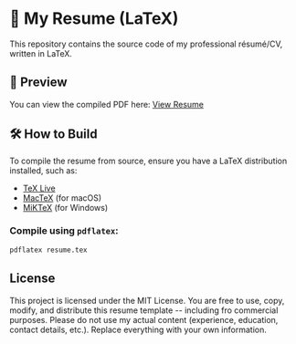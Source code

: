# 📝 My Resume (LaTeX)

This repository contains the source code of my professional résumé/CV, written in LaTeX.

## 📄 Preview

You can view the compiled PDF here: [View Resume](./resume.pdf)

## 🛠️ How to Build

To compile the resume from source, ensure you have a LaTeX distribution installed, such as:

- [TeX Live](https://www.tug.org/texlive/)
- [MacTeX](https://tug.org/mactex/) (for macOS)
- [MiKTeX](https://miktex.org/) (for Windows)

### Compile using `pdflatex`:

```bash
pdflatex resume.tex
```

## License
This project is licensed under the MIT License.
You are free to use, copy, modify, and distribute this resume template -- including fro commercial purposes.
Please do not use my actual content (experience, education, contact details, etc.). Replace everything with your own information.
